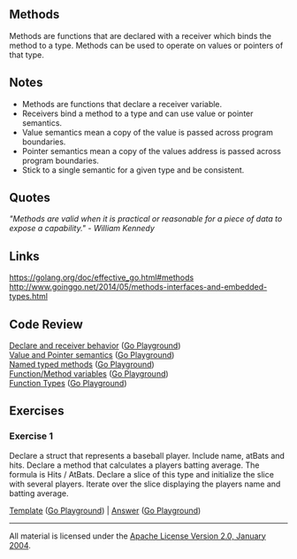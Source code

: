 ## Methods

Methods are functions that are declared with a receiver which binds the method to a type. Methods can be used to operate on values or pointers of that type.

## Notes

* Methods are functions that declare a receiver variable.
* Receivers bind a method to a type and can use value or pointer semantics.
* Value semantics mean a copy of the value is passed across program boundaries.
* Pointer semantics mean a copy of the values address is passed across program boundaries.
* Stick to a single semantic for a given type and be consistent.

## Quotes

_"Methods are valid when it is practical or reasonable for a piece of data to expose a capability." - William Kennedy_

## Links

https://golang.org/doc/effective_go.html#methods  
http://www.goinggo.net/2014/05/methods-interfaces-and-embedded-types.html

## Code Review

[Declare and receiver behavior](example1/example1.go) ([Go Playground](https://play.golang.org/p/9ZBYDPHs_pT))  
[Value and Pointer semantics](example5/example5.go) ([Go Playground](https://play.golang.org/p/QmKfZAnZ6FQ))  
[Named typed methods](example2/example2.go) ([Go Playground](https://play.golang.org/p/9g1PIjyA2YQ))  
[Function/Method variables](example3/example3.go) ([Go Playground](https://play.golang.org/p/iRkiczvcHiH))  
[Function Types](example4/example4.go) ([Go Playground](https://play.golang.org/p/4TRrKs0-mTR))

## Exercises

### Exercise 1

Declare a struct that represents a baseball player. Include name, atBats and hits. Declare a method that calculates a players batting average. The formula is Hits / AtBats. Declare a slice of this type and initialize the slice with several players. Iterate over the slice displaying the players name and batting average.

[Template](exercises/template1/template1.go) ([Go Playground](https://play.golang.org/p/7oCUZ0IOBRK)) | 
[Answer](exercises/exercise1/exercise1.go) ([Go Playground](https://play.golang.org/p/smog--SovkM))
___
All material is licensed under the [Apache License Version 2.0, January 2004](http://www.apache.org/licenses/LICENSE-2.0).

